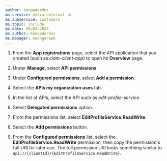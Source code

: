 ```yaml
---
author: kengaderdus
ms.service: entra-external-id
ms.subservice: customers
ms.topic: include
ms.date: 09/02/2024
ms.author: kengaderdus
ms.manager: mwongerapk
---
```

 
1. From the **App registrations** page, select the API application that you created (such as *ciam-client-app*) to open its **Overview** page.

1. Under **Manage**, select **API permissions**.
 
1. Under **Configured permissions**, select **Add a permission**.

1. Select the **APIs my organization uses** tab.
 
1. In the list of APIs, select the API such as *edit-profile-service*.

1. Select **Delegated permissions** option.
 
1. From the permissions list, select **EditProfileService.ReadWrite**.

1. Select the **Add permissions** button.

1. From the **Configured permissions** list, select the **EditProfileService.ReadWrite** permission, then copy the permission's full URI for later use. The full permission URI looks something similar to `api://{clientId}/{EditProfileService.ReadWrite}`.